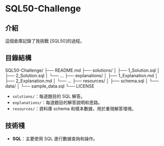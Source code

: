 # SQL50-Challenge

## 介紹
這個倉庫記錄了我挑戰 [SQL50]的過程。

## 目錄結構
SQL50-Challenge/
├── README.md
├── solutions/
│   ├── 1_Solution.sql
│   ├── 2_Solution.sql
│   └── ...
├── explanations/
│   ├── 1_Explanation.md
│   ├── 2_Explanation.md
│   └── ...
├── resources/
│   ├── schema.sql
│   └── data/
│       └── sample_data.sql
└── LICENSE

- `solutions/`：每道題目的 SQL 解答。
- `explanations/`：每道題目的解答說明和思路。
- `resources/`：資料庫 schema 和樣本數據，用於重現解答環境。


## 技術棧
- **SQL**：主要使用 SQL 進行數據查詢和操作。

